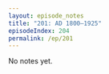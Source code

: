 ```yaml
---
layout: episode_notes
title: "201: AD 1800–1925"
episodeIndex: 204
permalink: /ep/201
---
```

No notes yet.
